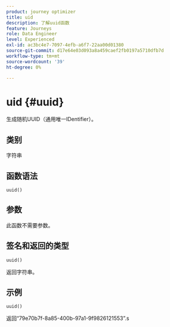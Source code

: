 ```yaml
---
product: journey optimizer
title: uid
description: 了解uuid函数
feature: Journeys
role: Data Engineer
level: Experienced
exl-id: ac3bc4e7-7097-4efb-a6f7-22aa00d01380
source-git-commit: d17e64e03d093a8a459caef2fb0197a5710dfb7d
workflow-type: tm+mt
source-wordcount: '39'
ht-degree: 0%

---
```


# uid {#uuid}

生成随机UUID（通用唯一IDentifier）。

## 类别

字符串

## 函数语法

`uuid()`

## 参数

此函数不需要参数。

## 签名和返回的类型

`uuid()`

返回字符串。

## 示例

`uuid()`

返回“79e70b7f-8a85-400b-97a1-9f9826121553”.s
